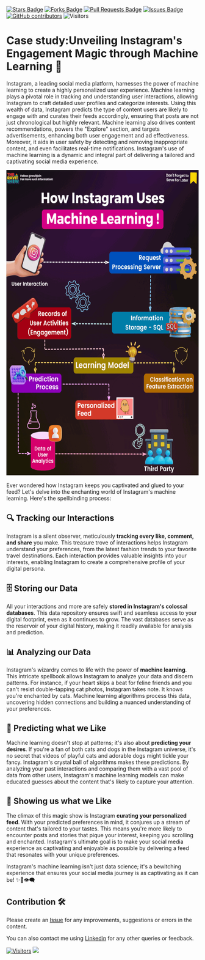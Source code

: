 <a href="https://github.com/drshahizan/BDM/stargazers"><img src="https://img.shields.io/github/stars/drshahizan/BDM" alt="Stars Badge"/></a>
<a href="https://github.com/drshahizan/BDM/network/members"><img src="https://img.shields.io/github/forks/drshahizan/BDM" alt="Forks Badge"/></a>
<a href="https://github.com/drshahizan/BDM/pulls"><img src="https://img.shields.io/github/issues-pr/drshahizan/BDM" alt="Pull Requests Badge"/></a>
<a href="https://github.com/drshahizan/BDM"><img src="https://img.shields.io/github/issues/drshahizan/BDM" alt="Issues Badge"/></a>
<a href="https://github.com/drshahizan/BDM/graphs/contributors"><img alt="GitHub contributors" src="https://img.shields.io/github/contributors/drshahizan/BDM?color=2b9348"></a>
![Visitors](https://api.visitorbadge.io/api/visitors?path=https%3A%2F%2Fgithub.com%2Fdrshahizan%2BDM&labelColor=%23d9e3f0&countColor=%23697689&style=flat)



# Case study:Unveiling Instagram's Engagement Magic through Machine Learning 🤖

Instagram, a leading social media platform, harnesses the power of machine learning to create a highly personalized user experience. Machine learning plays a pivotal role in tracking and understanding user interactions, allowing Instagram to craft detailed user profiles and categorize interests. Using this wealth of data, Instagram predicts the type of content users are likely to engage with and curates their feeds accordingly, ensuring that posts are not just chronological but highly relevant. Machine learning also drives content recommendations, powers the "Explore" section, and targets advertisements, enhancing both user engagement and ad effectiveness. Moreover, it aids in user safety by detecting and removing inappropriate content, and even facilitates real-time notifications. Instagram's use of machine learning is a dynamic and integral part of delivering a tailored and captivating social media experience. 

<p align="center">
<img src="../images/cs_insta.gif"  height="800" />
</p>

Ever wondered how Instagram keeps you captivated and glued to your feed? Let's delve into the enchanting world of Instagram's machine learning. Here's the spellbinding process:

## 🔍 **Tracking our Interactions**

Instagram is a silent observer, meticulously **tracking every like, comment, and share** you make. This treasure trove of interactions helps Instagram understand your preferences, from the latest fashion trends to your favorite travel destinations. Each interaction provides valuable insights into your interests, enabling Instagram to create a comprehensive profile of your digital persona.

## 🗄️ **Storing our Data**

All your interactions and more are safely **stored in Instagram's colossal databases**. This data repository ensures swift and seamless access to your digital footprint, even as it continues to grow. The vast databases serve as the reservoir of your digital history, making it readily available for analysis and prediction.

## 📊 **Analyzing our Data**

Instagram's wizardry comes to life with the power of **machine learning**. This intricate spellbook allows Instagram to analyze your data and discern patterns. For instance, if your heart skips a beat for feline friends and you can't resist double-tapping cat photos, Instagram takes note. It knows you're enchanted by cats. Machine learning algorithms process this data, uncovering hidden connections and building a nuanced understanding of your preferences.

## 🔮 **Predicting what we Like**

Machine learning doesn't stop at patterns; it's also about **predicting your desires**. If you're a fan of both cats and dogs in the Instagram universe, it's no secret that videos of playful cats and adorable dogs might tickle your fancy. Instagram's crystal ball of algorithms makes these predictions. By analyzing your past interactions and comparing them with a vast pool of data from other users, Instagram's machine learning models can make educated guesses about the content that's likely to capture your attention.

## 🎁 **Showing us what we Like**

The climax of this magic show is Instagram **curating your personalized feed**. With your predicted preferences in mind, it conjures up a stream of content that's tailored to your tastes. This means you're more likely to encounter posts and stories that pique your interest, keeping you scrolling and enchanted. Instagram's ultimate goal is to make your social media experience as captivating and enjoyable as possible by delivering a feed that resonates with your unique preferences.

Instagram's machine learning isn't just data science; it's a bewitching experience that ensures your social media journey is as captivating as it can be! ✨📱👁️‍🗨️

## Contribution 🛠️
Please create an [Issue](https://github.com/drshahizan/BDM/issues) for any improvements, suggestions or errors in the content.

You can also contact me using [Linkedin](https://www.linkedin.com/in/drshahizan/) for any other queries or feedback.

[![Visitors](https://api.visitorbadge.io/api/visitors?path=https%3A%2F%2Fgithub.com%2Fdrshahizan&labelColor=%23697689&countColor=%23555555&style=plastic)](https://visitorbadge.io/status?path=https%3A%2F%2Fgithub.com%2Fdrshahizan)
![](https://hit.yhype.me/github/profile?user_id=81284918)


